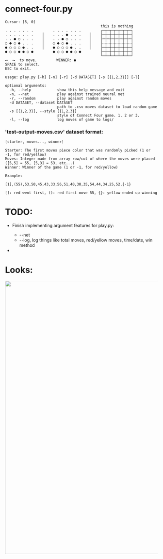 # connect-four.py

```
Cursor: [5, 0]
                                            this is nothing
. . . . . . .         . . . . . . .         ┌─┬─┬─┬─┬─┬─┬─┐
. . . . . . .    │    . . . ● . . .    │    ├─┼─┼─┼─┼─┼─┼─┤
. . ● ○ . . .    │    . . ● ○ . . .    │    ├─┼─┼─┼─┼─┼─┼─┤
○ ● ○ ● . . .    │    ○ ● ○ ● . . .    │    ├─┼─┼─┼─┼─┼─┼─┤
● ○ ○ ○ ● . .    │    ● ○ ○ ○ ● . .    │    ├─┼─┼─┼─┼─┼─┼─┤
● ○ ○ ● ● ○ ●         ● ○ ○ ● ● ○ ●         ├─┼─┼─┼─┼─┼─┼─┤
                                            └─┴─┴─┴─┴─┴─┴─┘
⭠  ⭢  to move.         WINNER: ●
SPACE to select.
ESC to exit.
```

```
usage: play.py [-h] [-n] [-r] [-d DATASET] [-s [{1,2,3}]] [-l]

optional arguments:
  -h, --help            show this help message and exit
  -n, --net             play against trained neural net
  -r, --random          play against random moves
  -d DATASET, --dataset DATASET
                        path to .csv moves dataset to load random game
  -s [{1,2,3}], --style [{1,2,3}]
                        style of Connect Four game. 1, 2 or 3.
  -l, --log             log moves of game to logs/
```

### 'test-output-moves.csv' dataset format:

```
[starter, moves..., winner]

Starter: The first moves piece color that was randomly picked (1 or -1, for red/yellow)
Moves: Integer made from array row/col of where the moves were placed ([5,5] = 55, [5,3] = 53, etc...)
Winner: Winner of the game (1 or -1, for red/yellow)

Example:

[1],(55),53,50,45,43,33,56,51,40,30,35,54,44,34,25,52,{-1}

[]: red went first, (): red first move 55, {}: yellow ended up winning
```

# TODO:

* Finish implementing argument features for play.py:
    * --net
    * --log, log things like total moves, red/yellow moves, time/date, win method

* 

# Looks:

<img width="900" src="https://github.com/Bloumbs/nn-connect-four/blob/master/screenshots/looks.png">

